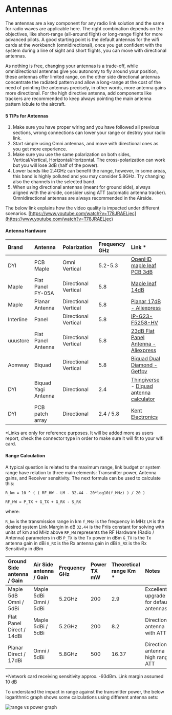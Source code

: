 # Antennas

The antennas are a key component for any radio link solution and the same for radio waves are applicable here. The right combination depends on the objectives, like short-range \(all-around flight\) or long-range flight for more advanced pilots. A good starting point is the default antennas for the wifi cards at the workbench \(omnidirectional\), once you get confident with the system during a line of sight and short flights, you can move with directional antennas.

As nothing is free, changing your antennas is a trade-off, while omnidirectional antennas give you autonomy to fly around your position, these antennas offer limited range, on the other side directional antennas concentrate the radiated pattern and allow a long-range at the cost of the need of pointing the antennas precisely, in other words, more antenna gains more directional. For the high directive antenna, add components like trackers are recommended to keep always pointing the main antenna pattern lobule to the aircraft.

####  

#### 5 TIPs for Antennas

1. Make sure you have proper wiring and you have followed all previous sections, wrong connections can lower your range or destroy your radio link.
2. Start simple using Omni antennas, and move with directional ones as you get more experience.
3. Make sure you use the same polarization on both sides, Vertical/Vertical, Horizontal/Horizontal. The cross-polarization can work but you will lose 3dB \(half of the power\).
4. Lower bands like 2.4GHz can benefit the range, however, in some areas, this band is highly polluted and you may consider 5.8GHz. Try changing also the channels in the selected band.
5. When using directional antennas \(meant for ground side\), always aligned with the airside, consider using ATT \(automatic antenna tracker\). Omnidirectional antennas are always recommended in the Airside.

The below link explains how the video quality is impacted under different scenarios. [https://www.youtube.com/watch?v=T78JRAELjec](https://www.youtube.com/watch?v=T78JRAELjec)

####  

#### Antenna Hardware

| Brand | Antenna | Polarization | Frequency GHz | Link \* |
| :--- | :--- | :--- | :--- | :--- |
| DYI | PCB Maple | Omni Vertical | 5.2-5.3 | [OpenHD maple leaf PCB 3dB](https://forum.openhdfpv.org/t/maple-leaf-pcb-antenna/460) |
| Maple | Flat Panel FY-05A | Directional Vertical | 5.8 | [Maple leaf 14dB](https://aliexpress.com/item/1005002007469173.html) |
| Maple | Planar Antenna | Directional Vertical | 5.8 | [Planar 17dB - Aliexpress](https://aliexpress.com/item/32989509234.html) |
| Interline | Panel | Directional Vertical | 5.8 | [IP-G23-F5258-HV](https://interline.pl/antennas/PANEL-23-5.2-5.8GHz) |
| uuustore | Flat Panel Antenna | Directional Vertical | 5.8 | [23dB Flat Panel Antenna - Aliexpress](https://de.aliexpress.com/item/2020415914.html?spm=a2g0o.productlist.0.0.39846db3fR96Ke&algo_pvid=8beb6030-48f5-490c-b558-2b6aec776e76&algo_exp_id=8beb6030-48f5-490c-b558-2b6aec776e76-1) |
| Aomway | Biquad | Directional Vertical | 5.8 | [Biquad Dual Diamond - Getfpv](https://www.getfpv.com/aomway-biquad-sma-5-8ghz-dual-diamond-directional-antenna.html) |
| DYI | Biquad Yagi Antenna | Directional | 2.4 |  [Thingiverse](https://www.thingiverse.com/thing:1720696) - [Diquad antenna calculator](https://www.changpuak.ch/electronics/bi_quad_antenna_designer.php) |
| DYI | PCB patch array | Directional | 2.4 / 5.8 | [Kent Electronics](http://www.wa5vjb.com/products6.html) |

\*Links are only for reference purposes. It will be added more as users report, check the connector type in order to make sure it will fit to your wifi card.

####  

#### Range Calculation

A typical question is related to the maximum range, link budget or system range have relation to three main elements: Transmitter power, Antenna gains, and Receiver sensitivity. The next formula can be used to calculate this:

`R_km = 10 ^ ( ( RF_HW - LM - 32.44 - 20*log10(f_MHz) ) / 20 )`

`RF_HW = P_TX + G_TX + G_RX - S_RX`

where:

`R_km` is the transmission range in km
`f_MHz` is the frequency in MHz
`LM` is the desired system Link Margin in dB
`32.44` is the Friis constant for solving with units of km and MHz above
`RF_HW` represents the RF Hardware (Radio / Antenna) parameters in dB
`P_TX` is the Tx power in dBm
`G_TX` is the Tx antenna gain in dBi
`G_RX` is the Rx antenna gain in dBi
`S_RX` is the Rx Sensitivity in dBm

| Ground Side antenna / Gain | Air Side antenna / Gain | Frequency GHz | Power TX mW | Theoretical range Km \* | Notes |
| :--- | :--- | :--- | :--- | :--- | :--- |
| Maple 5dB Omni / 5dBi | Maple 5dBi Omni / 5dBi | 5.2GHz | 200 | 2.9 | Excellent upgrade for default antennas |
| Flat Panel Direct / 14dBi | Maple 5dBi / 5dBi | 5.2GHz | 200 | 8.2 | Directional antenna with ATT |
| Planar Direct / 17dBi | Omni / 5dBi | 5.8GHz | 500 | 16.37 | Directional antenna high range ATT |

\*Network card receiving sensitivity approx. -93dBm. Link margin assumed 10 dB

To understand the impact in range against the transmitter power, the below logarithmic graph shows some calculations using different antenna sets:

![range vs power graph](/img/assets/FPVrange.png)